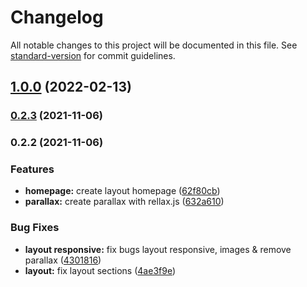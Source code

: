 # Changelog

All notable changes to this project will be documented in this file. See [standard-version](https://github.com/conventional-changelog/standard-version) for commit guidelines.

## [1.0.0](https://bitbucket.org/sala7design/trular/compare/v0.2.3...v1.0.0) (2022-02-13)

### [0.2.3](https://bitbucket.org/sala7design/trular/compare/v0.2.2...v0.2.3) (2021-11-06)

### 0.2.2 (2021-11-06)


### Features

* **homepage:** create layout homepage ([62f80cb](https://bitbucket.org/sala7design/trular/commit/62f80cb03673e76340388e574db5d3363232f7bb))
* **parallax:** create parallax with rellax.js ([632a610](https://bitbucket.org/sala7design/trular/commit/632a610014a75005ae820f2ec6046a932d2f91a8))


### Bug Fixes

* **layout responsive:** fix bugs layout responsive, images & remove parallax ([4301816](https://bitbucket.org/sala7design/trular/commit/43018164e799488cbcb52b1ae9f6469ffbcf68e5))
* **layout:** fix layout sections ([4ae3f9e](https://bitbucket.org/sala7design/trular/commit/4ae3f9ee824d6df9ac04266ff39b960c77960bb0))
